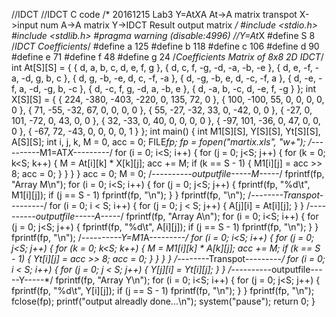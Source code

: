 //IDCT
//IDCT C code
/*
  20161215 Lab3 
  Y=At*X*A
  At->A matrix transpot
  X->input num
  A->A matrix
  Y->IDCT Result output matrix
*/
#include <stdio.h>
#include <stdlib.h>
#pragma warning (disable:4996)
//Y=At*X
#define S 8
/*IDCT Coefficients*/
#define a 125
#define b 118
#define c 106
#define d 90
#define e 71
#define f 48
#define g 24
/*Coefficients Matrix of 8x8 2D IDCT*/
int At[S][S] = { { d, a, b, c, d, e, f, g },
{ d, c, f, -g, -d, -a, -b, -e },
{ d, e, -f, -a, -d, g, b, c },
{ d, g, -b, -e, d, c, -f, -a },
{ d, -g, -b, e, d, -c, -f, a },
{ d, -e, -f, a, -d, -g, b, -c },
{ d, -c, f, g, -d, a, -b, e },
{ d, -a, b, -c, d, -e, f, -g } };
int X[S][S] = { { 224, -380, -403, -220, 0, 135, 72, 0 },
{ 100, -100, 55, 0, 0, 0, 0, 0 },
{ 71, -55, -32, 67, 0, 0, 0, 0 },
{ 55, -27, -32, 33, 0, -42, 0, 0 },
{ -27, 0, 101, -72, 0, 43, 0, 0 },
{ 32, -33, 0, 40, 0, 0, 0, 0 },
{ -97, 101, -36, 0, 47, 0, 0, 0 },
{ -67, 72, -43, 0, 0, 0, 0, 1 } };
int main()
{
	int M1[S][S], Y[S][S], Yt[S][S], A[S][S];
	int i, j, k, M = 0, acc = 0;
	FILE*fp;
	fp = fopen("martix.xls", "w+");
	/*----------M1=AT*X---------*/
	for (i = 0; i<S; i++)
	{
		for (j = 0; j<S; j++)
		{
			for (k = 0; k<S; k++)
			{
				M = At[i][k] * X[k][j];
				acc += M;
				if (k == S - 1)
				{
					M1[i][j] = acc >> 8;
					acc = 0;
				}
			}
		}
	}
	acc = 0;
	M = 0;
	/*----------outputfile-----M-----*/
	fprintf(fp, "Array M\n");
	for (i = 0; i<S; i++)
	{
		for (j = 0; j<S; j++)
		{
			fprintf(fp, "%d\t", M1[i][j]);
			if (j == S - 1)
				fprintf(fp, "\n");
		}
	}
	fprintf(fp, "\n");
	/*--------Transpot---------*/
	for (i = 0; i < S; i++)
	{
		for (j = 0; j < S; j++)
		{
			A[j][i] = At[i][j];
		}
	}
	/*----------outputfile-----A-----*/
	fprintf(fp, "Array A\n");
	for (i = 0; i<S; i++)
	{
		for (j = 0; j<S; j++)
		{
			fprintf(fp, "%d\t", A[i][j]);
			if (j == S - 1)
				fprintf(fp, "\n");
		}
	}
	fprintf(fp, "\n");
	/*----------Y=M1*A---------*/
	for (i = 0; i<S; i++)
	{
		for (j = 0; j<S; j++)
		{
			for (k = 0; k<S; k++)
			{
				M = M1[i][k] * A[k][j];
				acc += M;
				if (k == S - 1)
				{
					Yt[i][j] = acc >> 8;
					acc = 0;
				}
			}
		}
	}
	/*--------Transpot---------*/
	for (i = 0; i < S; i++)
	{
		for (j = 0; j < S; j++)
		{
			Y[j][i] = Yt[i][j];
		}
	}
	/*----------outputfile-----Y-----*/
	fprintf(fp, "Array Y\n");
	for (i = 0; i<S; i++)
	{
		for (j = 0; j<S; j++)
		{
			fprintf(fp, "%d\t", Y[i][j]);
			if (j == S - 1)
				fprintf(fp, "\n");
		}
	}
	fprintf(fp, "\n");
	fclose(fp);
	printf("output alreadly done...\n");
	system("pause");
	return 0;
}
